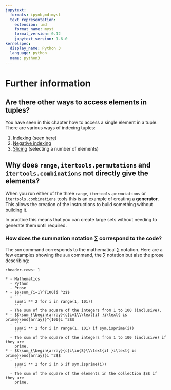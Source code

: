 ```yaml
---
jupytext:
  formats: ipynb,md:myst
  text_representation:
    extension: .md
    format_name: myst
    format_version: 0.12
    jupytext_version: 1.6.0
kernelspec:
  display_name: Python 3
  language: python
  name: python3
---
```


# Further information

## Are there other ways to access elements in tuples?

You have seen in this chapter how to access a single element in a tuple.
There are various ways of indexing tuples:

1. Indexing (seen [here](how_to_access_particular_elements_in_a_tuple))
2. [Negative indexing](access_an_element_using_negative_indexing)
3. [Slicing](slice_an_iterable) (selecting a number of elements)

## Why does `range`, `itertools.permutations` and `itertools.combinations` not directly give the elements?

When you run either of the three `range`, `itertools.permutations` or
`itertools.combinations` tools this is an example of creating a
**generator**. This allows the creation of the instructions to build
something without building it.

In practice this means that you can create large sets without needing to
generate them until required.

### How does the summation notation $\sum$ correspond to the code?

The `sum` command corresponds to the mathematical $\sum$ notation. Here
are a few examples showing the `sum` command, the $\sum$ notation but
also the prose describing:

````{list-table}
:header-rows: 1

* - Mathematics
  - Python
  - Prose
* - $$\sum_{i=1}^{100}i ^2$$
  - ```
    sum(i ** 2 for i in range(1, 101))
    ```
  - The sum of the square of the integers from 1 to 100 (inclusive).
* - $$\sum_{\begin{array}{c}i=1\\\text{if }i\text{ is prime}\end{array}}^{100}i ^2$$
  - ```
    sum(i ** 2 for i in range(1, 101) if sym.isprime(i))
    ```
  - The sum of the square of the integers from 1 to 100 (inclusive) if they are
    prime.
* - $$\sum_{\begin{array}{c}i\in{S}\\\text{if }i\text{ is prime}\end{array}}i ^2$$
  - ```
    sum(i ** 2 for i in S if sym.isprime(i))
    ```
  - The sum of the square of the elements in the collection $S$ if they are
    prime.
````
